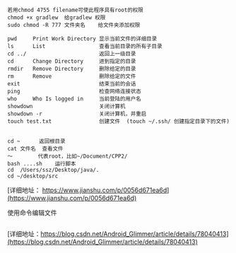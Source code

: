 
```
若用chmod 4755 filename可使此程序具有root的权限
chmod +x gradlew  给gradlew 权限
sudo chmod -R 777 文件夹名    给文件夹添加权限

pwd     Print Work Directory 显示当前文件的详细目录
ls      List                 查看当前目录的所有子目录
cd ../                       返回上一级目录
cd      Change Directory     进到指定的目录
rmdir   Remove Directory     删除给定的目录
rm      Remove               删除给定的文件
exit                         结束当前的会话
ping                         检查网络连接状态
who     Who Is logged in     当前登陆的用户名
showdown                     关闭计算机
showdown -r                  关闭计算机，并重启
touch test.txt               创建文件  (touch ~/.ssh/ 创建指定目录下的文件) 
               
 
cd ~      返回根目录
cat 文件名  查看文件
～        代表root，比如~/Document/CPP2/
bash ....sh    运行脚本
cd  /Users/ssz/Desktop/java/. 
cd ~/desktop/src
```
[详细地址： https://www.jianshu.com/p/0056d671ea6d](https://www.jianshu.com/p/0056d671ea6d)

使用命令编辑文件
```
```
[详细地址：https://blog.csdn.net/Android_Glimmer/article/details/78040413](https://blog.csdn.net/Android_Glimmer/article/details/78040413)